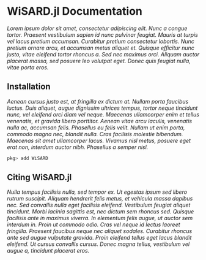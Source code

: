 # WiSARD.jl Documentation

*Lorem ipsum dolor sit amet, consectetur adipiscing elit. Nunc a congue tortor. Praesent vestibulum sapien id nunc pulvinar feugiat. Mauris at turpis vel lacus pretium accumsan. Curabitur pretium consectetur lobortis. Nunc pretium ornare arcu, et accumsan metus aliquet et. Quisque efficitur nunc justo, vitae eleifend tortor rhoncus a. Sed nec maximus orci. Aliquam auctor placerat massa, sed posuere leo volutpat eget. Donec quis feugiat nulla, vitae porta eros.*

## Installation

*Aenean cursus justo est, at fringilla ex dictum at. Nullam porta faucibus luctus. Duis aliquet, augue dignissim ultrices tempus, tortor neque tincidunt nunc, vel eleifend orci diam vel neque. Maecenas ullamcorper enim et tellus venenatis, et gravida libero porttitor. Aenean vitae arcu iaculis, venenatis nulla ac, accumsan felis. Phasellus eu felis velit. Nullam ut enim porta, commodo magna nec, blandit nulla. Cras facilisis molestie bibendum. Maecenas sit amet ullamcorper lacus. Vivamus nisl metus, posuere eget erat non, interdum auctor nibh. Phasellus a semper nisl.*

```julia
pkg> add WiSARD
```

## Citing WiSARD.jl

*Nulla tempus facilisis nulla, sed tempor ex. Ut egestas ipsum sed libero rutrum suscipit. Aliquam hendrerit felis metus, et vehicula massa dapibus nec. Sed convallis nulla eget facilisis eleifend. Vestibulum feugiat aliquet tincidunt. Morbi lacinia sagittis est, nec dictum sem rhoncus sed. Quisque facilisis ante in maximus viverra. In elementum felis augue, ut auctor sem interdum in. Proin ut commodo odio. Cras vel neque id lectus laoreet fringilla. Praesent faucibus neque nec aliquet sodales. Curabitur rhoncus ante sed augue vulputate gravida. Proin eleifend tellus eget lacus blandit eleifend. Ut cursus convallis cursus. Donec magna tellus, vestibulum vel augue a, tincidunt placerat eros.*